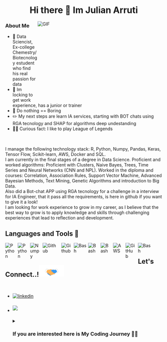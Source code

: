 
<div align="center">
<h1 align="center">Hi there 👋 Im Julian Arruti </h1>
</div>

 <img align="right" alt="GIF" src="https://github.com/abhisheknaiidu/abhisheknaiidu/blob/master/code.gif?raw=true" width="400" height="256" />
 
<h3>About Me </h3> 

- 📗 Data Sciencist, Ex-college Chemestry/Biotecnology estudent who find his real passion for data
- 📲 Im locking to get work experience, has a junior or trainer
- 🎥 Do nothing == Boring
- ✏️ My next steps are learn IA services, starting with BOT chats using RGA tecnology and SHAP for algorithms deep undestanding
- 🧑‍🏫 Curious fact: I like to play League of Legends

<br>
<br>
I manage the following technology stack: R, Python, Numpy, Pandas, Keras, Tensor Flow, Scikit-learn, AWS, Docker and SQL. <br>
I am currently in the final stages of a degree in Data Science. Proficient and worked algorithms: Proficient with Clusters, Naive Bayes, Trees, Time Series and Neural Networks (CNN and NPL). Worked in the diploma and courses: Correlation, Association Rules, Support Vector Machine, Advanced Bayesian Methods, Text Mining, Genetic Algorithms and introduction to Big Data. <br>
Also did a Bot-chat APP using RGA tecnology for a challenge in a interview for IA Engineer, that it pass all the requirements, is here in github if you want to give it a look! <br>
I am looking for work experience to grow in my career, as I believe that the best way to grow is to apply knowledge and skills through challenging experiences that lead to reflection and development.

<h2>Languages and Tools 🧰 </h2>         
<img align="left" alt="Python" width="30px" style="padding-right:10px;" src="https://cdn.jsdelivr.net/gh/devicons/devicon@latest/icons/r/r-original.svg" />
<img align="left" alt="Python" width="30px" style="padding-right:10px;" src="https://cdn.jsdelivr.net/gh/devicons/devicon@latest/icons/python/python-original-wordmark.svg" />
<img align="left" alt="Numpy" width="30px" style="padding-right:10px;" src="https://cdn.jsdelivr.net/gh/devicons/devicon@latest/icons/numpy/numpy-original.svg" />
<img align="left" alt="Github" width="50px" style="padding-right:10px;" src="https://geo-python.github.io/site/_images/pandas_logo.png">
<img align="left" alt="Github" width="30px" style="padding-right:10px;" src="https://cdn.jsdelivr.net/gh/devicons/devicon@latest/icons/tensorflow/tensorflow-original.svg" />
<img align="left" alt="Bash" width="45px" style="padding-right:1px;" src="https://cdn.jsdelivr.net/gh/devicons/devicon@latest/icons/scikitlearn/scikitlearn-original.svg" />
<img align="left" alt="Bash" width="30px" style="padding-right:10px;" src="https://cdn.jsdelivr.net/gh/devicons/devicon@latest/icons/mysql/mysql-original-wordmark.svg" />
<img align="left" alt="Bash" width="30px" style="padding-right:10px;" src="https://cdn.jsdelivr.net/gh/devicons/devicon@latest/icons/replit/replit-original.svg" />
<img align="left" alt="AWS" width="30px" style="padding-right:10px;" src="https://cdn.jsdelivr.net/gh/devicons/devicon@latest/icons/amazonwebservices/amazonwebservices-original-wordmark.svg" />
<img align="left" alt="GitHub" width="30px" style="padding-right:10px;"  src="https://cdn.jsdelivr.net/gh/devicons/devicon@latest/icons/jupyter/jupyter-original-wordmark.svg" />
<img align="left" alt="Bash" width="45px" style="padding-right:1px;" src="https://logowik.com/content/uploads/images/google-colaboratory6512.jpg" />
<br />

          
## <b> Let's Connect..!</b><img src="https://github.com/0xAbdulKhalid/0xAbdulKhalid/raw/main/assets/mdImages/handshake.gif" width ="80">
<br>
<div align='left'>

<ul>

<li>
<a href="https://www.linkedin.com/in/julian-arruti-03290a167/" target="_blank">
<img src="https://img.shields.io/badge/linkedin:  Julian Arruti-%2300acee.svg?color=405DE6&style=for-the-badge&logo=linkedin&logoColor=white" alt=linkedin style="margin-bottom: 5px;"/>
</a>
</li>

<br>

<li>
<a href="https://mail.google.com/mail/?view=cm&fs=1&to=julianarruti006%40ejemplo.com" target="_blank">
<img src="https://img.shields.io/badge/gmail:  JulianArruti006-%23EA4335.svg?style=for-the-badge&logo=gmail&logoColor=white" t=mail style="margin-bottom: 5px;" />
</a>
</li>

<br>

<details>
 <summary><h3>If you are interested here is My Coding Journey 👨‍💻</h3></summary>
I studied up to 4th year of Biotechnology and 3rd year of Chemistry, both at the Faculty of Chemical Sciences, UNC. In which I spent 1 year as a research assistant.
In pandemic I found my affinity with programming through a web course, and then I discovered my passion for the world of data with the subjects of Bioinformatics and Statistics at the university, which prompted my decision to change my career to the world of data.
